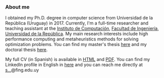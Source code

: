 ### About me

I obtained my Ph.D. degree in computer science from Universidad de la República (Uruguay) in 2017. Currently, I'm a full-time researcher and teaching assistant at the [Instituto de Computación](https://www.fing.edu.uy/inco/), [Facultad de Ingeniería](https://www.fing.edu.uy/), [Universidad de la República](http://www.universidad.edu.uy/). My main research interests include high performance computing and metaheuristics methods for solving optimization problems. You can find my master's thesis [here](https://www.fing.edu.uy/~siturria/msc/) and my doctoral thesis [here](https://www.fing.edu.uy/~siturria/phd/).

My full CV (in Spanish) is available in [HTML](https://buscadores.anii.org.uy/buscador_cvuy/exportador/ExportarHtml?hash=5c1018b1b41e4e137913acb79ee016d1) and [PDF](https://buscadores.anii.org.uy/buscador_cvuy/exportador/ExportarPdf?hash=5c1018b1b41e4e137913acb79ee016d1). You can find my LinkedIn profile in English in [here](https://www.linkedin.com/in/santiagoiturriaga) and you can reach me directly at <a href="http://www.google.com/recaptcha/mailhide/d?k=01WKzMCYrn90x_V0OG7XxGNQ==&amp;c=U3yasrIJ3Wh98cEuON-nw-VEJbH8aVw40TM1T7lF9j0=" onclick="window.open('http://www.google.com/recaptcha/mailhide/d?k\x3d01WKzMCYrn90x_V0OG7XxGNQ\x3d\x3d\x26c\x3dU3yasrIJ3Wh98cEuON-nw-VEJbH8aVw40TM1T7lF9j0\x3d', '', 'toolbar=0,scrollbars=0,location=0,statusbar=0,menubar=0,resizable=0,width=500,height=300'); return false;" title="Reveal this e-mail address">s...</a>@fing.edu.uy
